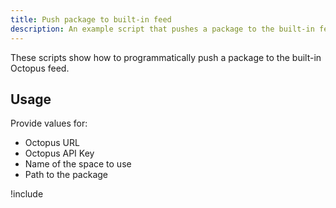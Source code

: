 ```yaml
---
title: Push package to built-in feed
description: An example script that pushes a package to the built-in feed.
---
```


These scripts show how to programmatically push a package to the built-in Octopus feed.

## Usage

Provide values for:

- Octopus URL
- Octopus API Key
- Name of the space to use
- Path to the package

!include <push-package-scripts>
